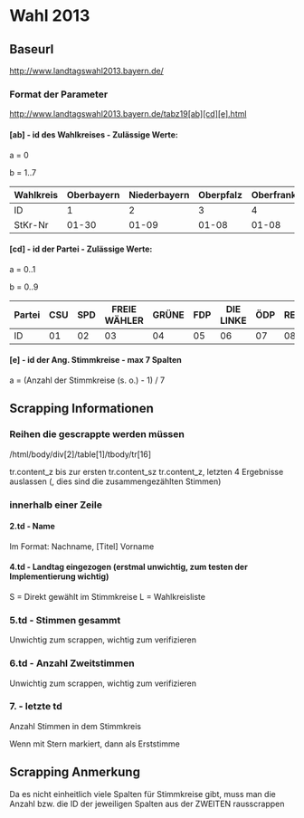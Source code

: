 # Wahl 2013
## Baseurl
http://www.landtagswahl2013.bayern.de/

### Format der Parameter
http://www.landtagswahl2013.bayern.de/tabz19[ab][cd][e].html


#### [ab] - id des Wahlkreises - Zulässige Werte:
a = 0

b = 1..7


| Wahlkreis | Oberbayern | Niederbayern | Oberpfalz | Oberfranken | Mittelfranken | Unterfranken | Schwaben |
|-----------|------------|--------------|-----------|-------------|---------------|--------------|----------|
| ID        | 1          | 2            | 3         | 4           | 5             | 6            | 7        |
| StKr-Nr   | 01-30      | 01-09        | 01-08     | 01-08       | 01-12         | 01-10        | 01-13    |

#### [cd] - id der Partei - Zulässige Werte:

a = 0..1

b = 0..9

| Partei | CSU | SPD | FREIE WÄHLER | GRÜNE | FDP | DIE LINKE | ÖDP | REP | NPD | BP | FRAUENLISTE | PIRATEN |
|--------|-----|-----|--------------|-------|-----|-----------|-----|-----|-----|----|-------------|---------|
| ID     |  01 |  02 |      03      |   04  |  05 |     06    |  07 |  08 |  09 | 10 |      11     |    12   |

#### [e] - id der Ang. Stimmkreise - max 7 Spalten
a = (Anzahl der Stimmkreise (s. o.) - 1) / 7

## Scrapping Informationen
### Reihen die gescrappte werden müssen
/html/body/div[2]/table[1]/tbody/tr[16]

tr.content_z bis zur ersten tr.content_sz
tr.content_z, letzten 4 Ergebnisse auslassen (, dies sind die zusammengezählten Stimmen)

### innerhalb einer Zeile
#### 2.td - Name
Im Format:
Nachname, [Titel] Vorname

#### 4.td - Landtag eingezogen (erstmal unwichtig, zum testen der Implementierung wichtig)
S = Direkt gewählt im Stimmkreise
L = Wahlkreisliste

### 5.td - Stimmen gesammt
Unwichtig zum scrappen, wichtig zum verifizieren

### 6.td - Anzahl Zweitstimmen
Unwichtig zum scrappen, wichtig zum verifizieren

### 7. - letzte td
Anzahl Stimmen in dem Stimmkreis

Wenn mit Stern markiert, dann als Erststimme

## Scrapping Anmerkung
Da es nicht einheitlich viele Spalten für Stimmkreise gibt, muss man die Anzahl bzw. die ID der jeweiligen Spalten aus der ZWEITEN <tr> rausscrappen
